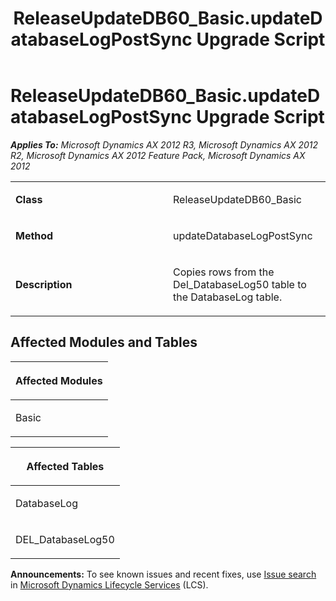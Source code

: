 ﻿---
title: ReleaseUpdateDB60_Basic.updateDatabaseLogPostSync Upgrade Script
TOCTitle: ReleaseUpdateDB60_Basic.updateDatabaseLogPostSync Upgrade Script
ms:assetid: cc0bf0a9-2b39-f0cf-7c76-ab2aa2e17f6f
ms:mtpsurl: https://msdn.microsoft.com/en-us/library/JJ719689(v=AX.60)
ms:contentKeyID: 49711256
ms.date: 05/18/2015
mtps_version: v=AX.60
---

# ReleaseUpdateDB60\_Basic.updateDatabaseLogPostSync Upgrade Script 


_**Applies To:** Microsoft Dynamics AX 2012 R3, Microsoft Dynamics AX 2012 R2, Microsoft Dynamics AX 2012 Feature Pack, Microsoft Dynamics AX 2012_

<table>
<colgroup>
<col style="width: 50%" />
<col style="width: 50%" />
</colgroup>
<tbody>
<tr class="odd">
<td><p><strong>Class</strong></p></td>
<td><p>ReleaseUpdateDB60_Basic</p></td>
</tr>
<tr class="even">
<td><p><strong>Method</strong></p></td>
<td><p>updateDatabaseLogPostSync</p></td>
</tr>
<tr class="odd">
<td><p><strong>Description</strong></p></td>
<td><p>Copies rows from the Del_DatabaseLog50 table to the DatabaseLog table.</p></td>
</tr>
</tbody>
</table>


## Affected Modules and Tables

<table>
<colgroup>
<col style="width: 100%" />
</colgroup>
<thead>
<tr class="header">
<th><p>Affected Modules</p></th>
</tr>
</thead>
<tbody>
<tr class="odd">
<td><p>Basic</p></td>
</tr>
</tbody>
</table>


<table>
<colgroup>
<col style="width: 100%" />
</colgroup>
<thead>
<tr class="header">
<th><p>Affected Tables</p></th>
</tr>
</thead>
<tbody>
<tr class="odd">
<td><p>DatabaseLog</p></td>
</tr>
<tr class="even">
<td><p>DEL_DatabaseLog50</p></td>
</tr>
</tbody>
</table>

  
**Announcements:** To see known issues and recent fixes, use [Issue search](http://go.microsoft.com/fwlink/?linkid=389258) in [Microsoft Dynamics Lifecycle Services](http://go.microsoft.com/fwlink/?linkid=306505) (LCS).

